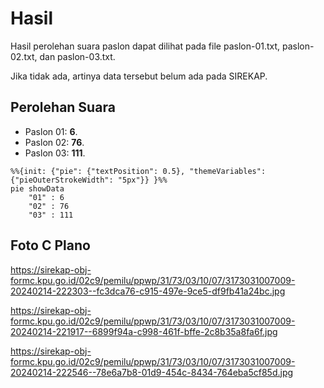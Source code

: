 # Hasil

Hasil perolehan suara paslon dapat dilihat pada file paslon-01.txt, paslon-02.txt, dan paslon-03.txt.

Jika tidak ada, artinya data tersebut belum ada pada SIREKAP.

## Perolehan Suara

 * Paslon 01: **6**.
 * Paslon 02: **76**.
 * Paslon 03: **111**.

```mermaid
%%{init: {"pie": {"textPosition": 0.5}, "themeVariables": {"pieOuterStrokeWidth": "5px"}} }%%
pie showData
    "01" : 6
    "02" : 76
    "03" : 111
```
## Foto C Plano

https://sirekap-obj-formc.kpu.go.id/02c9/pemilu/ppwp/31/73/03/10/07/3173031007009-20240214-222303--fc3dca76-c915-497e-9ce5-df9fb41a24bc.jpg

https://sirekap-obj-formc.kpu.go.id/02c9/pemilu/ppwp/31/73/03/10/07/3173031007009-20240214-221917--6899f94a-c998-461f-bffe-2c8b35a8fa6f.jpg

https://sirekap-obj-formc.kpu.go.id/02c9/pemilu/ppwp/31/73/03/10/07/3173031007009-20240214-222546--78e6a7b8-01d9-454c-8434-764eba5cf85d.jpg
